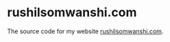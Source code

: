 # rushilsomwanshi.com

The source code for my website [rushilsomwanshi.com](https://rushilsomwanshi.com).

